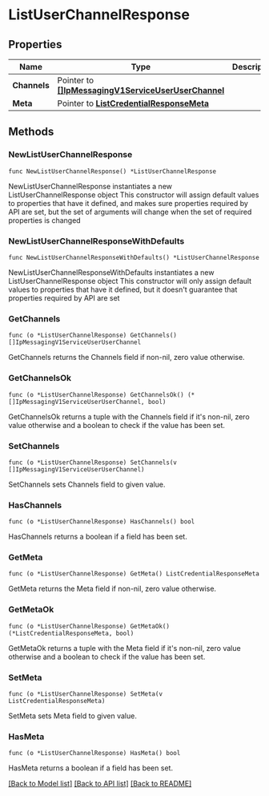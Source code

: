 # ListUserChannelResponse

## Properties

Name | Type | Description | Notes
------------ | ------------- | ------------- | -------------
**Channels** | Pointer to [**[]IpMessagingV1ServiceUserUserChannel**](IpMessagingV1ServiceUserUserChannel.md) |  | [optional] 
**Meta** | Pointer to [**ListCredentialResponseMeta**](ListCredentialResponse_meta.md) |  | [optional] 

## Methods

### NewListUserChannelResponse

`func NewListUserChannelResponse() *ListUserChannelResponse`

NewListUserChannelResponse instantiates a new ListUserChannelResponse object
This constructor will assign default values to properties that have it defined,
and makes sure properties required by API are set, but the set of arguments
will change when the set of required properties is changed

### NewListUserChannelResponseWithDefaults

`func NewListUserChannelResponseWithDefaults() *ListUserChannelResponse`

NewListUserChannelResponseWithDefaults instantiates a new ListUserChannelResponse object
This constructor will only assign default values to properties that have it defined,
but it doesn't guarantee that properties required by API are set

### GetChannels

`func (o *ListUserChannelResponse) GetChannels() []IpMessagingV1ServiceUserUserChannel`

GetChannels returns the Channels field if non-nil, zero value otherwise.

### GetChannelsOk

`func (o *ListUserChannelResponse) GetChannelsOk() (*[]IpMessagingV1ServiceUserUserChannel, bool)`

GetChannelsOk returns a tuple with the Channels field if it's non-nil, zero value otherwise
and a boolean to check if the value has been set.

### SetChannels

`func (o *ListUserChannelResponse) SetChannels(v []IpMessagingV1ServiceUserUserChannel)`

SetChannels sets Channels field to given value.

### HasChannels

`func (o *ListUserChannelResponse) HasChannels() bool`

HasChannels returns a boolean if a field has been set.

### GetMeta

`func (o *ListUserChannelResponse) GetMeta() ListCredentialResponseMeta`

GetMeta returns the Meta field if non-nil, zero value otherwise.

### GetMetaOk

`func (o *ListUserChannelResponse) GetMetaOk() (*ListCredentialResponseMeta, bool)`

GetMetaOk returns a tuple with the Meta field if it's non-nil, zero value otherwise
and a boolean to check if the value has been set.

### SetMeta

`func (o *ListUserChannelResponse) SetMeta(v ListCredentialResponseMeta)`

SetMeta sets Meta field to given value.

### HasMeta

`func (o *ListUserChannelResponse) HasMeta() bool`

HasMeta returns a boolean if a field has been set.


[[Back to Model list]](../README.md#documentation-for-models) [[Back to API list]](../README.md#documentation-for-api-endpoints) [[Back to README]](../README.md)


